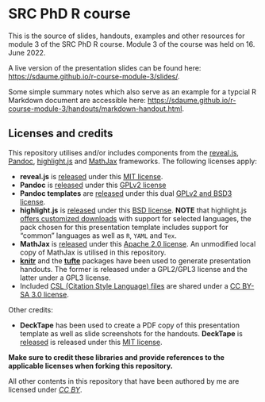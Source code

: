 # SRC PhD R course

This is the source of slides, handouts, examples and other resources for module 3 of the SRC PhD R course. Module 3 of the course was held on 16. June 2022.

A live version of the presentation slides can be found here: https://sdaume.github.io/r-course-module-3/slides/.

Some simple summary notes which also serve as an example for a typcial R Markdown document are accessible here: https://sdaume.github.io/r-course-module-3/handouts/markdown-handout.html.



## Licenses and credits

This repository utilises and/or includes components from the
[reveal.js](https://revealjs.com/), [Pandoc](https://pandoc.org/),
[highlight.js](https://highlightjs.org) and
[MathJax](https://www.mathjax.org) frameworks. The following licenses
apply:

  - **reveal.js** is [released](https://github.com/hakimel/reveal.js)
    under this [MIT
    license](https://github.com/hakimel/reveal.js/blob/master/LICENSE).
  - **Pandoc** is [released](https://github.com/jgm/pandoc) under this
    [GPLv2 license](https://github.com/jgm/pandoc/blob/master/COPYRIGHT)
  - **Pandoc templates** are
    [released](https://github.com/jgm/pandoc/tree/master/data/templates)
    under this dual [GPLv2 and BSD3
    license](https://github.com/jgm/pandoc/blob/master/data/templates/README.markdown).
  - **highlight.js** is
    [released](https://github.com/isagalaev/highlight.js) under this
    [BSD
    license](https://github.com/isagalaev/highlight.js/blob/master/LICENSE).
    **NOTE** that highlight.js [offers customized
    downloads](https://highlightjs.org/download/) with support for
    selected languages, the pack chosen for this presentation template
    includes support for “common” languages as well as `R`, `YAML` and
    `Tex`.
  - **MathJax** is [released](https://github.com/mathjax/MathJax) under
    this [Apache 2.0
    license](https://github.com/mathjax/MathJax/blob/master/LICENSE). An
    unmodified local copy of MathJax is utilised in this repository.
  - **[knitr](https://github.com/yihui/knitr)** and the
    **[tufte](https://github.com/rstudio/tufte)** packages have been
    used to generate presentation handouts. The former is released under
    a GPL2/GPL3 license and the latter under a GPL3 license.
  - Included [CSL (Citation Style Language) files](https://citationstyles.org/) are shared under a [CC BY-SA 3.0 license](https://creativecommons.org/licenses/by-sa/3.0/).

Other credits:

  - **DeckTape** has been used to create a PDF copy of this presentation
    template as well as slide screenshots for the handouts. **DeckTape**
    is [released](https://github.com/astefanutti/decktape) is released
    under this [MIT
    license](https://github.com/astefanutti/decktape/blob/master/LICENSE).

**Make sure to credit these libraries and provide references to the
applicable licenses when forking this repository.**

All other contents in this repository that have been authored by me are
licensed under *[CC BY](https://creativecommons.org/licenses/by/4.0/)*.
